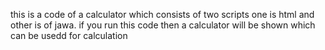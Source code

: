 this is a code of a calculator which consists of two scripts one is html and other is of jawa. if you run this code then a calculator will be shown which can be usedd for calculation
